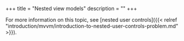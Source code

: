 +++
title = "Nested view models" 
description = ""
+++

For more information on this topic, see [nested user controls]({{< relref "introduction/mvvm/introduction-to-nested-user-controls-problem.md" >}}).

